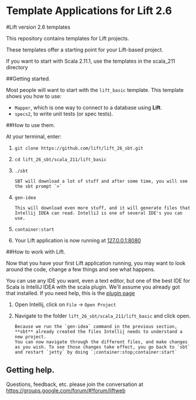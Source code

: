 
Template Applications for Lift 2.6
=======
#Lift version 2.6 templates

This repository contains templates for Lift projects.

These templates offer a starting point for your Lift-based project.

If you want to start with Scala 2.11.1, use the templates in the scala_211 directory

##Getting started.

Most people will want to start with the `lift_basic` template. This template shows you how to use:

* `Mapper`, which is one way to connect to a database using **Lift**.
* `specs2`, to write unit tests (or spec tests).

##How to use them.

At your terminal, enter:

1. `git clone https://github.com/lift/lift_26_sbt.git`
2. `cd lift_26_sbt/scala_211/lift_basic`
3. `./sbt`
       
       SBT will download a lot of stuff and after some time, you will see the sbt prompt `>`
4. `gen-idea`

       This will download even more stuff, and it will generate files that Intellij IDEA can read. IntelliJ is one of several IDE's you can use.
5. `container:start`
6. Your Lift application is now running at [127.0.0.1:8080](http://127.0.0.1:8080)
 
 
##How to work with Lift.

Now that you have your first Lift application running, you may want to look around the code, change a few things and see what happens.

You can use any IDE you want, even a text editor, but one of the best IDE for Scala is IntelliJ IDEA with the scala plugin. We'll assume you already got that installed. If you need help, this is the [plugin page](http://confluence.jetbrains.net/display/SCA/Scala+Plugin+for+IntelliJ+IDEA)
 
1. Open Intellij, click on `File` -> `Open Project`
2. Navigate to the folder `lift_26_sbt/scala_211/lift_basic` and click open.

       Because we run the `gen-idea` command in the previous section, **sbt** already created the files Intellij needs to understand a new project.
       You can now navigate through the different files, and make changes as you wish. To see those changes take effect, you go back to `sbt` and restart `jetty` by doing `;container:stop;container:start`

## Getting help.     

Questions, feedback, etc. please join the conversation at https://groups.google.com/forum/#!forum/liftweb
